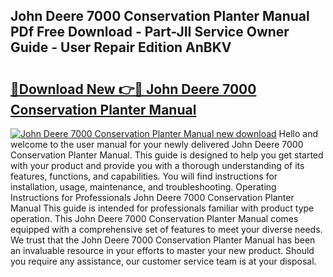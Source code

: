 ## John Deere 7000 Conservation Planter Manual PDf Free Download - Part-JII Service Owner Guide - User Repair Edition AnBKV

# <h2><a href="http://bc52627.oget.top/?id=John+Deere+7000+Conservation+Planter+Manual">🔗Download New 👉🔴 John Deere 7000 Conservation Planter Manual</a></h2>

[![John Deere 7000 Conservation Planter Manual new download](https://i.imgur.com/5g1atiW.png)](http://bc52627.oget.top/?id=John+Deere+7000+Conservation+Planter+Manual)
Hello and welcome to the user manual for your newly delivered John Deere 7000 Conservation Planter Manual. This guide is designed to help you get started with your product and provide you with a thorough understanding of its features, functions, and capabilities. You will find instructions for installation, usage, maintenance, and troubleshooting. Operating Instructions for Professionals John Deere 7000 Conservation Planter Manual This guide is intended for professionals familiar with product type operation. This John Deere 7000 Conservation Planter Manual comes equipped with a comprehensive set of features to meet your diverse needs. We trust that the John Deere 7000 Conservation Planter Manual has been an invaluable resource in your efforts to master your new product. Should you require any assistance, our customer service team is at your disposal.
